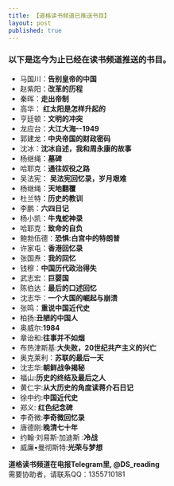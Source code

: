 ```yaml
---
title: 【道格读书频道已推送书目】
layout: post
published: true
---
```

### 以下是迄今为止已经在读书频道推送的书目。      


* 马国川：**告别皇帝的中国** 
* 赵紫阳：**改革的历程** 
* 秦晖：**走出帝制**  
* 高华： **红太阳是怎样升起的** 
* 亨廷顿：**文明的冲突**   
* 龙应台：**大江大海--1949**   
* 郭建龙：**中央帝国的财政密码** 
* 沈冰：**沈冰自述，我和周永康的故事**
* 杨继绳：**墓碑**   
* 哈耶克：**通往奴役之路**   
* 吴法宪： **吴法宪回忆录，岁月艰难**  
* 杨继绳：**天地翻覆**  
* 杜兰特：**历史的教训**   
* 李鹏：**六四日记**  
* 杨小凯：**牛鬼蛇神录**  
* 哈耶克：**致命的自负**  
* 鲍勃伍德：**恐惧:白宫中的特朗普**  
* 许家屯：**香港回忆录**  
* 张国焘：**我的回忆**  
* 钱穆：**中国历代政治得失**  
* 武志宏：**巨婴国** 
*  陈伯达：**最后的口述回忆** 
*  沈志华：**一个大国的崛起与崩溃**   
* 张鸣：**重说中国近代史** 
*  柏扬:**丑陋的中国人** 
*  奥威尔:**1984**  
* 章诒和:**往事并不如烟** 
*  布热津斯基:**大失败，20世纪共产主义的兴亡**  
* 奥克莱利：**苏联的最后一天**  
* 沈志华:**朝鲜战争揭秘**  
* 福山:**历史的终结及最后之人**  
* 黄仁宇:**从大历史的角度读蒋介石日记**
* 徐中约:**中国近代史** 
* 郑义: **红色纪念碑**
* 李奇微:**李奇微回忆录**
* 唐德刚:**晚清七十年**
* 约翰·刘易斯·加迪斯 :**冷战**
* 威廉•曼彻斯特:**光荣与梦想**




__道格读书频道在电报Telegram里, @DS_reading__  
需要协助者，请联系QQ：1355710181
